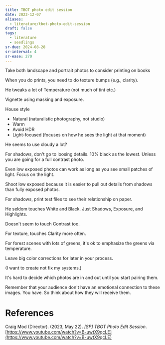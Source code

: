 ```yaml
---
title: TBOT photo edit session
date: 2023-12-07
aliases:
  - literature/tbot-photo-edit-session
draft: false
tags:
  - literature
  - seedlings
sr-due: 2024-08-28
sr-interval: 4
sr-ease: 270
---
```

Take both landscape and portrait photos to consider printing on books

When you do prints, you need to do texture bumps (e.g., clarity).

He tweaks a lot of Temperature (not much of tint etc.)

Vignette using masking and exposure.

House style
- Natural (naturalistic photography, not studio)
- Warm
- Avoid HDR
- Light-focused (focuses on how he sees the light at that moment)

He seems to use cloudy a lot?

For shadows, don't go to loosing details. 10% black as the lowest. Unless you are going for a full contrast photo.

Even low exposed photos can work as long as you see small patches of light. Focus on the light.

Shoot low exposed because it is easier to pull out details from shadows than fully exposed photos.

For shadows, print test files to see their relationship on paper.

He seldom touches White and Black. Just Shadows, Exposure, and Highlights.

Doesn't seem to touch Contrast too.

For texture, touches Clarity more often.

For forest scenes with lots of greens, it's ok to emphasize the greens via temperature.

Leave big color corrections for later in your process.

(I want to create not fix my systems.)

It's hard to decide which photos are in and out until you start pairing them.

Remember that your audience don't have an emotional connection to these images. You have. So think about how they will receive them.

# References

Craig Mod (Director). (2023, May 22). _[SP] TBOT Photo Edit Session_. [https://www.youtube.com/watch?v=B-uwtX9qcLE](https://www.youtube.com/watch?v=B-uwtX9qcLE)
